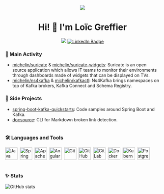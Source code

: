 <div align="center">
  <img src="https://user-images.githubusercontent.com/34104771/226453073-1c397c5e-56b0-4ff0-91b4-58b7ff20f0dd.gif"/>
  <h1 align="center"> Hi! 👋 I'm Loïc Greffier </h1>
</div>

<div align="center">
  <img src="https://komarev.com/ghpvc/?username=loicgreffier&style=flat-square&color=blue&style=for-the-badge" />
  <a href="https://www.linkedin.com/in/loicgreffier">
    <img src="https://img.shields.io/badge/LinkedIn-blue?style=for-the-badge&logo=linkedin&logoColor=white" alt="LinkedIn Badge"/>
  </a>
</div>

### 🚀 Main Activity

- [michelin/suricate](https://github.com/michelin/suricate) & [michelin/suricate-widgets](https://github.com/michelin/suricate-widgets): Suricate is an open source application which allows IT teams to monitor their environments through dashboards made of widgets that can be displayed on TVs.
- [michelin/ns4kafka](https://github.com/michelin/ns4kafka) & [michelin/kafkactl](https://github.com/michelin/kafkactl): Ns4Kafka brings namespaces on top of Kafka brokers, Kafka Connect and Schema Registry.

### 📖 Side Projects

- [spring-boot-kafka-quickstarts](https://github.com/loicgreffier/spring-boot-kafka-quickstarts): Code samples around Spring Boot and Kafka.
- [docsource](https://github.com/loicgreffier/docsource): CLI for Markdown broken link detection.

<h1></h1>

### 🛠️ Languages and Tools

<img src="https://cdn.jsdelivr.net/gh/devicons/devicon/icons/java/java-original.svg" title="Java" alt="Java" width="40" height="40"/>&nbsp;
<img src="https://cdn.jsdelivr.net/gh/devicons/devicon/icons/spring/spring-original.svg" title="Spring Boot" alt="Spring Boot" width="40" height="40"/>&nbsp;
<img src="https://cdn.jsdelivr.net/gh/devicons/devicon/icons/apachekafka/apachekafka-original.svg" title="Apache Kafka" alt="Apache Kafka" width="40" height="40"/>&nbsp;
<img src="https://cdn.jsdelivr.net/gh/devicons/devicon/icons/angularjs/angularjs-original.svg" title="Angular" alt="Angular" width="40" height="40"/>&nbsp;
<img src="https://cdn.jsdelivr.net/gh/devicons/devicon/icons/git/git-original.svg" title="Git" alt="Git" width="40" height="40"/>&nbsp;
<img src="https://cdn.jsdelivr.net/gh/devicons/devicon/icons/github/github-original.svg" title="GitHub" alt="GitHub" width="40" height="40"/>&nbsp;
<img src="https://cdn.jsdelivr.net/gh/devicons/devicon/icons/gitlab/gitlab-original.svg" title="GitLab" alt="GitLab" width="40" height="40"/>&nbsp;
<img src="https://cdn.jsdelivr.net/gh/devicons/devicon/icons/docker/docker-original.svg" title="Docker" alt="Docker" width="40" height="40"/>&nbsp;
<img src="https://cdn.jsdelivr.net/gh/devicons/devicon/icons/kubernetes/kubernetes-plain.svg" title="Kubernetes" alt="Kubernetes" width="40" height="40"/>&nbsp;
<img src="https://cdn.jsdelivr.net/gh/devicons/devicon/icons/postgresql/postgresql-original.svg" title="PostgreSQL" alt="PostgreSQL" width="40" height="40"/>&nbsp;

<h1></h1>

### ✨ Stats

![GitHub stats](https://github-readme-stats.vercel.app/api?username=loicgreffier&show_icons=true&rank_icon=github&custom_title=GitHub%20Stats&bg_color=30,0f0c29,302b63,24243e&title_color=fff&text_color=fff&icon_color=fff#gh-dark-mode-only)
